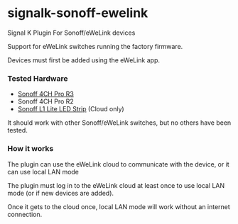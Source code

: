 # signalk-sonoff-ewelink
Signal K Plugin For Sonoff/eWeLink devices

Support for eWeLink switches running the factory firmware.

Devices must first be added using the eWeLink app.

### Tested Hardware

- [Sonoff 4CH Pro R3](https://sonoff.tech/product/wifi-diy-smart-switches/4chr3-4chpror3)
- Sonoff 4CH Pro R2
- [Sonoff L1 Lite LED Strip](https://sonoff.tech/product/wifi-smart-lighting/l1-lite) (Cloud only)

It should work with other Sonoff/eWeLink switches, but no others have been tested.

### How it works

The plugin can use the eWeLink cloud to communicate with the device, or it can use local LAN mode

The plugin must log in to the eWeLink cloud at least once to use local LAN mode (or if new devices are added).

Once it gets to the cloud once, local LAN mode will work without an internet connection.
